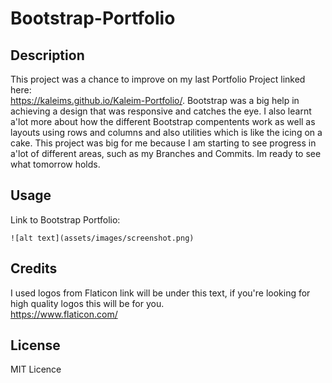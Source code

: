 # Bootstrap-Portfolio
## Description

This project was a chance to improve on my last Portfolio Project linked here: <br>https://kaleims.github.io/Kaleim-Portfolio/.
 Bootstrap was a big help in achieving a design that was responsive and catches the eye. I also learnt a'lot more about how the different Bootstrap compentents work as well as layouts using rows and columns and also utilities which is like the icing on a cake. This project was big for me because I am starting to see progress in a'lot of different areas, such as my Branches and Commits. Im ready to see what tomorrow holds.

## Usage

Link to Bootstrap Portfolio: 
    
    ![alt text](assets/images/screenshot.png)
    

## Credits

I used logos from Flaticon link will be under this text, if you're looking for high quality logos this will be for you.
<br>https://www.flaticon.com/

## License

MIT Licence
